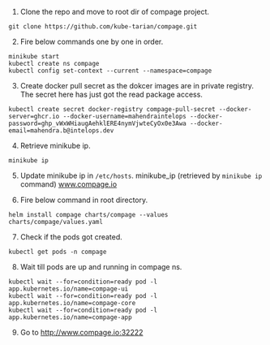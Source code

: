 1. Clone the repo and move to root dir of compage project.
```shell
git clone https://github.com/kube-tarian/compage.git
```
2. Fire below commands one by one in order.
```shell
minikube start
kubectl create ns compage
kubectl config set-context --current --namespace=compage
```

3. Create docker pull secret as the dokcer images are in private registry. The secret here has just got the read package access.
```shell
kubectl create secret docker-registry compage-pull-secret --docker-server=ghcr.io --docker-username=mahendraintelops --docker-password=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 --docker-email=mahendra.b@intelops.dev
```

4. Retrieve minikube ip.
```shell
minikube ip
```

5. Update minikube ip in `/etc/hosts`.
minikube_ip (retrieved by `minikube ip` command) www.compage.io

6. Fire below command in root directory.
```shell
helm install compage charts/compage --values charts/compage/values.yaml
```

7. Check if the pods got created.
```shell
kubectl get pods -n compage
```

8. Wait till pods are up and running in compage ns.
```
kubectl wait --for=condition=ready pod -l app.kubernetes.io/name=compage-ui
kubectl wait --for=condition=ready pod -l app.kubernetes.io/name=compage-core
kubectl wait --for=condition=ready pod -l app.kubernetes.io/name=compage-app
```
9. Go to  http://www.compage.io:32222 
